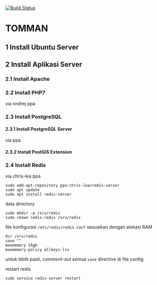 [![Build Status](https://travis-ci.org/ta-tomman/v2.svg?branch=master)](https://travis-ci.org/ta-tomman/v2)

# TOMMAN

## 1 Install Ubuntu Server

## 2 Install Aplikasi Server

### 2.1 Install Apache

### 2.2 Install PHP7
via ondrej ppa

### 2.3 Install PostgreSQL

#### 2.3.1 Install PostgreSQL Server
via ppa

#### 2.3.2 Install PostGIS Extension


### 2.4 Install Redis
via chris-lea ppa

```
sudo add-apt-repository ppa:chris-lea/redis-server
sudo apt update
sudo apt install redis-server
```

data directory
```
sudo mkdir -p /srv/redis
sudo chown redis:redis /srv/redis
```

file konfigurasi `/etc/redis/redis.conf`
sesuaikan dengan alokasi RAM

```
dir /srv/redis
save ""
maxmemory 16gb
maxmemory-policy allkeys-lru
```

untuk lebih pasti, _comment-out_ semua `save` directive di file config

restart redis
```
sudo service redis-server restart
```

